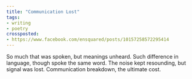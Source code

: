 ```yaml
---
title: "Communication Lost"
tags:
- writing
- poetry
crossposted:
- https://www.facebook.com/ensquared/posts/10157258572295414
---
```

So much that was spoken, but meanings unheard.
Such difference in language, though spoke the same word.
The noise kept resounding, but signal was lost.
Communication breakdown, the ultimate cost.